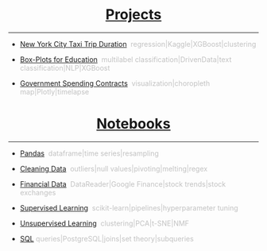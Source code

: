 <a name="Home"></A>
	
<h1 align="center"><a href="projects.html">Projects</a></h1>	
<hr>

* [New York City Taxi Trip Duration](nyctaxi.md)<span style="color:#C2C2C2">&nbsp;&nbsp;regression|Kaggle|XGBoost|clustering</span>

* [Box-Plots for Education](boxplots.md)<span style="color:#C2C2C2">&nbsp;&nbsp;multilabel classification|DrivenData|text classification|NLP|XGBoost</span>

* [Government Spending Contracts](gov.md)<span style="color:#C2C2C2">&nbsp;&nbsp;visualization|choropleth map|Plotly|timelapse</span>

<h1 align="center"><a href="notebooks.html">Notebooks</a></h1>	
<hr>

* [Pandas](pandas.html#bottom)<span style="color:#C2C2C2">&nbsp;&nbsp;dataframe|time series|resampling</span>

* [Cleaning Data](cleaning_data.html#bottom)<span style="color:#C2C2C2">&nbsp;&nbsp;outliers|null values|pivoting|melting|regex</span>

* [Financial Data](financial.html#bottom)<span style="color:#C2C2C2">&nbsp;&nbsp;DataReader|Google Finance|stock trends|stock exchanges</span>

* [Supervised Learning](supervised_learning.html#bottom)<span style="color:#C2C2C2">&nbsp;&nbsp;scikit-learn|pipelines|hyperparameter tuning</span>

* [Unsupervised Learning](unsupervised_learning.html#bottom)<span style="color:#C2C2C2">&nbsp;&nbsp;clustering|PCA|t-SNE|NMF</span>

* [SQL](SQL.md)<span style="color:#C2C2C2">&nbsp;queries|PostgreSQL|joins|set theory|subqueries</span>
